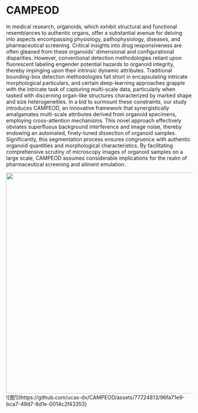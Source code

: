 # CAMPEOD
In medical research, organoids, which exhibit 
structural and functional resemblances to authentic organs, 
offer a substantial avenue for delving into aspects encompassing 
physiology, pathophysiology, diseases, and pharmaceutical 
screening. Critical insights into drug responsiveness are often 
gleaned from these organoids' dimensional and configurational 
disparities. However, conventional detection methodologies 
reliant upon fluorescent labeling engender potential hazards to 
organoid integrity, thereby impinging upon their intrinsic 
dynamic attributes. Traditional bounding-box detection 
methodologies fall short in encapsulating intricate 
morphological particulars, and certain deep-learning 
approaches grapple with the intricate task of capturing multi-scale data, particularly when tasked with discerning organ-like 
structures characterized by marked shape and size 
heterogeneities. In a bid to surmount these constraints, our 
study introduces CAMPEOD, an innovative framework that 
synergistically amalgamates multi-scale attributes derived from 
organoid specimens, employing cross-attention mechanisms. 
This novel approach effectively obviates superfluous 
background interference and image noise, thereby endowing an 
automated, finely-tuned dissection of organoid samples. 
Significantly, this segmentation process ensures congruence 
with authentic organoid quantities and morphological 
characteristics. By facilitating comprehensive scrutiny of 
microscopy images of organoid samples on a large scale, 
CAMPEOD assumes considerable implications for the realm of 
pharmaceutical screening and ailment emulation.

<img src="https://github.com/ucas-dx/CAMPEOD/assets/77724813/16d85ece-b656-4705-ae92-2dd7071072b1" width="600px">
![图1](https://github.com/ucas-dx/CAMPEOD/assets/77724813/96fa71e9-bca7-49d7-8d1e-0014c2f43353)

